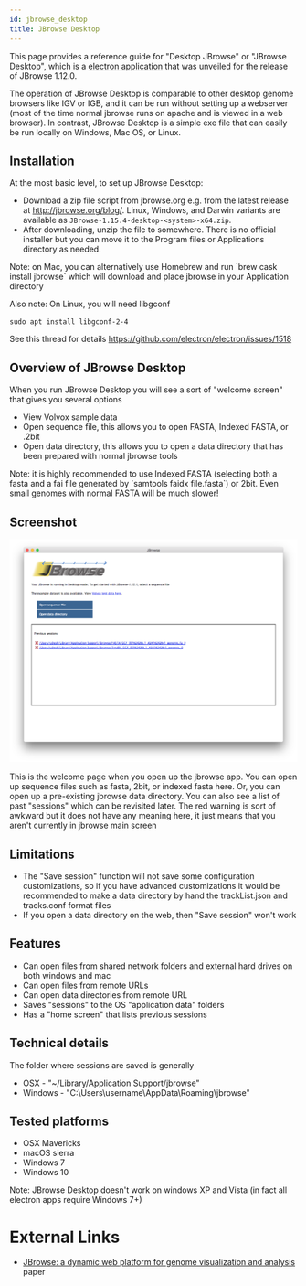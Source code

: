 ```yaml
---
id: jbrowse_desktop
title: JBrowse Desktop
---
```


This page provides a reference guide for "Desktop JBrowse" or "JBrowse
Desktop", which is a [electron application](https://electron.atom.io)
that was unveiled for the release of JBrowse 1.12.0.

The operation of JBrowse Desktop is comparable to other desktop genome
browsers like IGV or IGB, and it can be run without setting up a
webserver (most of the time normal jbrowse runs on apache and is viewed
in a web browser). In contrast, JBrowse Desktop is a simple exe file
that can easily be run locally on Windows, Mac OS, or Linux.

## Installation

At the most basic level, to set up JBrowse Desktop:

  - Download a zip file script from jbrowse.org e.g. from the latest release at
    <http://jbrowse.org/blog/>. Linux, Windows, and Darwin variants are
    available as `JBrowse-1.15.4-desktop-<system>-x64.zip`.
  - After downloading, unzip the file to somewhere. There is no official
    installer but you can move it to the Program files or Applications
    directory as needed.

Note: on Mac, you can alternatively use Homebrew and run \`brew cask
install jbrowse\` which will download and place jbrowse in your
Application directory

Also note: On Linux, you will need libgconf

    sudo apt install libgconf-2-4

See this thread for details https://github.com/electron/electron/issues/1518

## Overview of JBrowse Desktop

When you run JBrowse Desktop you will see a sort of "welcome screen"
that gives you several options

  - View Volvox sample data
  - Open sequence file, this allows you to open FASTA, Indexed FASTA, or
    .2bit
  - Open data directory, this allows you to open a data directory that
    has been prepared with normal jbrowse tools

Note: it is highly recommended to use Indexed FASTA (selecting both a
fasta and a fai file generated by \`samtools faidx file.fasta\`) or
2bit. Even small genomes with normal FASTA will be much slower\!

## Screenshot

![800px|center|thumb|JBrowse desktop.](assets/config/Jbrowse_desktop_screenshot.png)

This is the welcome page when you open up the jbrowse app. You can open
up sequence files such as fasta, 2bit, or indexed fasta here. Or, you
can open up a pre-existing jbrowse data directory. You can also see a
list of past "sessions" which can be revisited later. The red warning is
sort of awkward but it does not have any meaning here, it just means
that you aren't currently in jbrowse main screen

## Limitations

  - The "Save session" function will not save some configuration
    customizations, so if you have advanced customizations it would be
    recommended to make a data directory by hand the trackList.json and
    tracks.conf format files
  - If you open a data directory on the web, then "Save session" won't
    work

## Features

  - Can open files from shared network folders and external hard drives
    on both windows and mac
  - Can open files from remote URLs
  - Can open data directories from remote URL
  - Saves "sessions" to the OS "application data" folders
  - Has a "home screen" that lists previous sessions

## Technical details

The folder where sessions are saved is generally

  - OSX - "~/Library/Application Support/jbrowse"
  - Windows - "C:\\Users\\username\\AppData\\Roaming\\jbrowse"

## Tested platforms

  - OSX Mavericks
  - macOS sierra
  - Windows 7
  - Windows 10

Note: JBrowse Desktop doesn't work on windows XP and Vista (in fact all
electron apps require Windows 7+)

# External Links

  - [JBrowse: a dynamic web platform for genome visualization and
    analysis](https://genomebiology.biomedcentral.com/articles/10.1186/s13059-016-0924-1)
    paper
